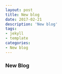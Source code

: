 ```yaml
---
layout: post
title: New blog
date: 2017-02-21
description: 'New blog'
tags:
- jekyll
- template
categories:
- New blog
---
```


### New Blog
